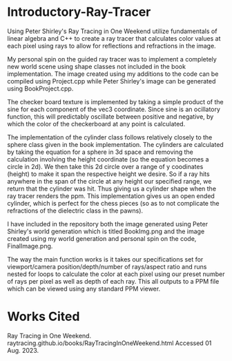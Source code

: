 # Introductory-Ray-Tracer
Using Peter Shirley's Ray Tracing in One Weekend utilize fundamentals of linear algebra and C++ to create a ray tracer that calculates color values at each pixel using rays to allow for reflections and refractions in the image.

My personal spin on the guided ray tracer was to implement a completely new world scene using shape classes not included in the book implementation. The image created using my additions to the code can be compiled using Project.cpp while Peter Shirley's image can be generated using BookProject.cpp. 

The checker board texture is implemented by taking a simple product of the sine for each component of the vec3 coordinate. Since sine is an ocillatory function, this will predictably oscillate between positive and negative, by which the color of the checkerboard at any point is calculated.

The implementation of the cylinder class follows relatively closely to the sphere class given in the book implementation. The cylinders are calculated by taking the equation for a sphere in 3d space and removing the calculation involving the height coordinate (so the equation becomes a circle in 2d). We then take this 2d circle over a range of y coodinates (height) to make it span the respective height we desire. So if a ray hits anywhere in the span of the circle at any height our specified range, we return that the cylinder was hit. Thus giving us a cylinder shape when the ray tracer renders the ppm. This implementation gives us an open ended cylinder, which is perfect for the chess pieces (so as to not complicate the refractions of the dielectric class in the pawns).

I have included in the repository both the image generated using Peter Shirley's world generation which is titled BookImg.png and the image created using my world generation and personal spin on the code, FinalImage.png.

The way the main function works is it takes our specifications set for viewport/camera position/depth/number of rays/aspect ratio and runs nested for loops to calculate the color at each pixel using our preset number of rays per pixel as well as depth of each ray. This all outputs to a PPM file which can be viewed using any standard PPM viewer.



# Works Cited
Ray Tracing in One Weekend. raytracing.github.io/books/RayTracingInOneWeekend.html
Accessed 01 Aug. 2023.
